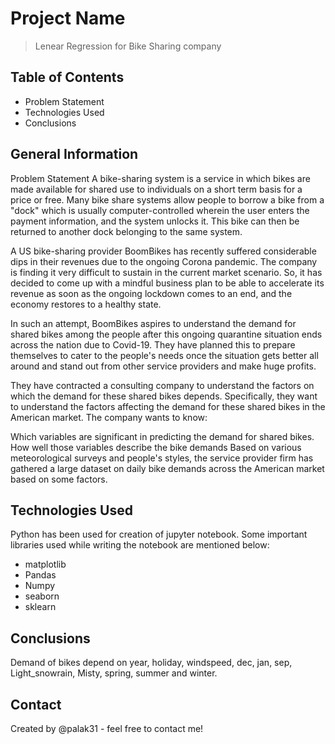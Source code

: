 # Project Name
> Lenear Regression for Bike Sharing company


## Table of Contents
* Problem Statement
* Technologies Used
* Conclusions


## General Information
Problem Statement
A bike-sharing system is a service in which bikes are made available for shared use to individuals on a short term basis for a price or free. 
Many bike share systems allow people to borrow a bike from a "dock" which is usually computer-controlled wherein the user enters the payment information, and the system unlocks it. 
This bike can then be returned to another dock belonging to the same system.


A US bike-sharing provider BoomBikes has recently suffered considerable dips in their revenues due to the ongoing Corona pandemic. 
The company is finding it very difficult to sustain in the current market scenario. 
So, it has decided to come up with a mindful business plan to be able to accelerate its revenue as soon as the ongoing lockdown comes to an end, and the economy restores to a healthy state. 

In such an attempt, BoomBikes aspires to understand the demand for shared bikes among the people after this ongoing quarantine situation ends across the nation due to Covid-19. 
They have planned this to prepare themselves to cater to the people's needs once the situation gets better all around and stand out from other service providers and make huge profits.

They have contracted a consulting company to understand the factors on which the demand for these shared bikes depends. 
Specifically, they want to understand the factors affecting the demand for these shared bikes in the American market. The company wants to know:

Which variables are significant in predicting the demand for shared bikes.
How well those variables describe the bike demands
Based on various meteorological surveys and people's styles, the service provider firm has gathered a large dataset on daily bike demands across the American market based on some factors. 



## Technologies Used
Python has been used for creation of jupyter notebook. Some important libraries used while writing the notebook are mentioned below:
- matplotlib
- Pandas
- Numpy
- seaborn
- sklearn



## Conclusions

Demand of bikes depend on year, holiday, windspeed, dec, jan, sep, Light_snowrain, Misty, spring, summer and winter.


## Contact
Created by @palak31 - feel free to contact me!
